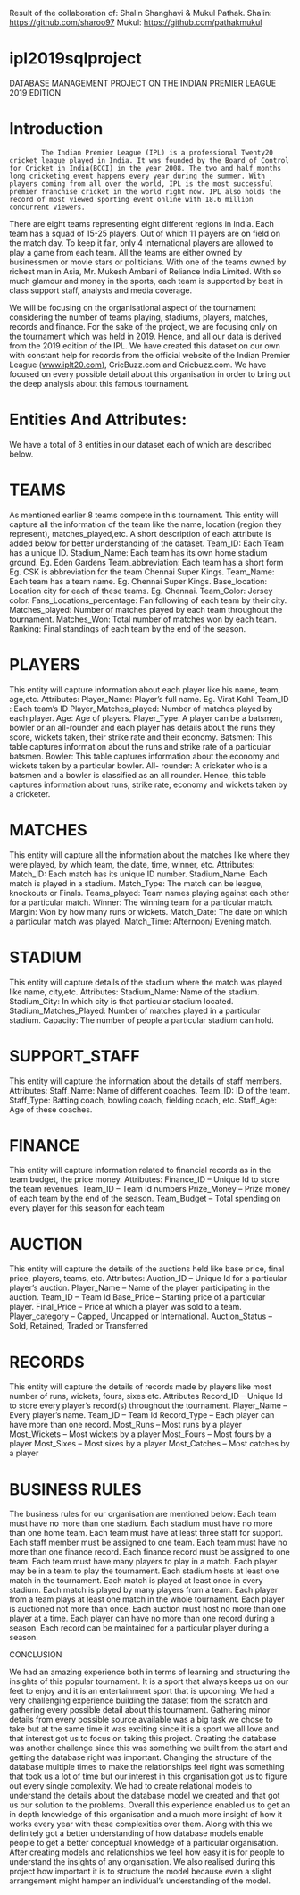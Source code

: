 Result of the collaboration of: Shalin Shanghavi & Mukul Pathak.
Shalin: https://github.com/sharoo97
Mukul: https://github.com/pathakmukul


# ipl2019sqlproject
DATABASE MANAGEMENT PROJECT ON THE INDIAN PREMIER LEAGUE 2019 EDITION




# Introduction
	        The Indian Premier League (IPL) is a professional Twenty20 cricket league played in India. It was founded by the Board of Control for Cricket in India(BCCI) in the year 2008. The two and half months long cricketing event happens every year during the summer. With players coming from all over the world, IPL is the most successful premier franchise cricket in the world right now. IPL also holds the record of most viewed sporting event online with 18.6 million concurrent viewers. 

There are eight teams representing eight different regions in India. Each team has a squad of 15-25 players. Out of which 11 players are on field on the match day. To keep it fair, only 4 international players are allowed to play a game from each team. All the teams are either owned by businessmen or movie stars or politicians. With one of the teams owned by richest man in Asia, Mr. Mukesh Ambani of Reliance India Limited. With so much glamour and money in the sports, each team is supported by best in class support staff, analysts and media coverage. 

We will be focusing on the organisational aspect of the tournament considering the number of teams playing, stadiums, players, matches, records and finance. For the sake of the project, we are focusing only on the tournament which was held in 2019. Hence, and all our data is derived from the 2019 edition of the  IPL. We have created this dataset on our own with constant help for records from the official website of the Indian Premier League (www.iplt20.com), CricBuzz.com and Cricbuzz.com. We have focused on every possible detail about this organisation in order to bring out the deep analysis about this famous tournament.







# Entities And Attributes:
We have a total of 8 entities in our dataset each of which are described below.


# TEAMS

As mentioned earlier 8 teams compete in this tournament. This entity will capture all the information of the team like the name, location (region they represent), matches_played,etc. 
A short description of each attribute is added below for better understanding of the dataset.
Team_ID: Each Team has a unique ID.
Stadium_Name: Each team has its own home stadium ground. Eg. Eden Gardens
Team_abbreviation: Each team has a short form Eg. CSK is abbreviation for the team Chennai Super Kings.
Team_Name: Each team has a team name. Eg. Chennai Super Kings.
Base_location: Location city for each of these teams. Eg. Chennai.
Team_Color: Jersey color.
Fans_Locations_percentage: Fan following of each team by their city.
Matches_played: Number of matches played by each team throughout the tournament.
Matches_Won: Total number of matches won by each team.
Ranking: Final standings of each team by the end of the season.


# PLAYERS

This entity will capture information about each player like his name, team, age,etc.
Attributes:
Player_Name: Player’s full name. Eg. Virat Kohli
Team_ID : Each team’s ID
Player_Matches_played: Number of matches played by each player.
Age: Age of players.
Player_Type: A player can be a batsmen, bowler or an all-rounder and each player has details about the runs they score, wickets taken, their strike rate and their economy. 
Batsmen: This table captures information about the runs and strike rate of a particular batsmen. 
Bowler: This table captures information about the economy and wickets taken by a particular bowler.
All- rounder: A cricketer who is a batsmen and a bowler is classified as an all rounder. Hence, this table captures information about runs, strike rate, economy and wickets taken by a cricketer. 


# MATCHES

This entity will capture all the information about the matches like where they were played, by which team, the date, time, winner, etc.
Attributes:
Match_ID: Each match has its unique ID number.
Stadium_Name: Each match is played in a stadium.
Match_Type: The match can be league, knockouts or Finals.
Teams_played: Team names playing against each other for a particular match.
Winner: The winning team for a particular match.
Margin: Won by how many runs or wickets.
Match_Date: The date on which a particular match was played.
Match_Time: Afternoon/ Evening match.


# STADIUM

This entity will capture details of the stadium where the match was played like name, city,etc.
Attributes:
Stadium_Name: Name of the stadium.
Stadium_City: In which city is that particular stadium located.
Stadium_Matches_Played: Number of matches played in a particular stadium.
Capacity: The number of people a particular stadium can hold.


# SUPPORT_STAFF

This entity will capture the information about the details of staff members.
Attributes:
Staff_Name: Name of different coaches.
Team_ID: ID of the team.
Staff_Type: Batting coach, bowling coach, fielding coach, etc.
Staff_Age: Age of these coaches.


# FINANCE

This entity  will capture information related to financial records as in the team budget, the price money.
Attributes:
Finance_ID – Unique Id to store the team revenues.
Team_ID – Team Id numbers
Prize_Money – Prize money of each team by the end of the season.
Team_Budget – Total spending on every player for this season for each team


# AUCTION

This entity will capture the details of the auctions held like base price, final price, players, teams, etc.
Attributes:
Auction_ID – Unique Id for a particular player’s auction.
Player_Name – Name of the player participating in the auction.
Team_ID – Team Id
Base_Price – Starting price of a particular player.
Final_Price – Price at which a player was sold to a team.
Player_category – Capped, Uncapped or International.
Auction_Status – Sold, Retained, Traded or Transferred


# RECORDS

This entity will capture the details of records made by players like most number of runs, wickets, fours, sixes etc.
Attributes
Record_ID – Unique Id to store every player’s record(s) throughout the tournament.
Player_Name – Every player’s name.
Team_ID – Team Id
Record_Type – Each player can have more than one record.
Most_Runs – Most runs by a player
Most_Wickets – Most wickets by a player
Most_Fours – Most fours by a player
Most_Sixes – Most sixes by a player
Most_Catches – Most catches by a player


# BUSINESS RULES
The business rules for our organisation are mentioned below:
Each team must have no more than one stadium.
Each stadium must have no more than one home team.
Each team must have at least three staff for support.
Each staff member must be assigned to one team.
Each team must have no more than one finance record.
Each finance record must be assigned to one team.
Each team must have many players to play in a match.
Each player may be in a team to play the tournament.
Each stadium hosts at least one match in the tournament.
Each match is played at least once in every stadium.
Each match is played by many players from a team.
Each player from a team plays at least one match in the whole tournament.
Each player is auctioned not more than once.
Each auction must host no more than one player at a time.
Each player can have no more than one record during a season.
Each record can be maintained for a particular player during a season.







CONCLUSION

We had an amazing experience both in terms of learning and structuring the insights of this popular tournament. It is a sport that always keeps us on our feet to enjoy and it is an entertainment sport that is upcoming. We had a very challenging experience building the dataset from the scratch and gathering every possible detail about this tournament. Gathering minor details from every possible source available was a big task we chose to take but at the same time it was exciting since it is a sport we all love and that interest got us to focus on taking this project. Creating the database was another challenge since this was something we built from the start and getting the database right was important. Changing the structure of the database multiple times to make the relationships feel right was something that took us a lot of time but our interest in this organisation got us to figure out every single complexity. We had to create relational models to understand the details about the database model we created and that got us our solution to the problems. Overall this experience enabled us to get an in depth knowledge of this organisation and a much more insight of how it works every year with these complexities over them. Along with this we definitely got a better understanding of how database models enable people to get a better conceptual knowledge of a particular organisation. After creating models and relationships we feel how easy it is for people to understand the insights of any organisation. We also realised during this project how important it is to structure the model because even a slight arrangement might hamper an individual’s understanding of the model. 



